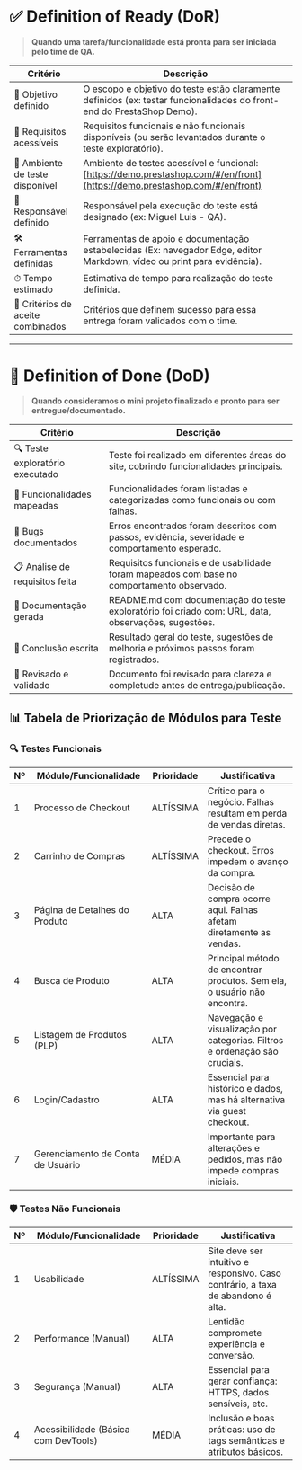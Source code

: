 # ✅ **Definition of Ready (DoR)**

> **Quando uma tarefa/funcionalidade está pronta para ser iniciada pelo time de QA.**

| Critério                          | Descrição                                                                                                                  |
| --------------------------------- | -------------------------------------------------------------------------------------------------------------------------- |
| 🎯 Objetivo definido              | O escopo e objetivo do teste estão claramente definidos (ex: testar funcionalidades do front-end do PrestaShop Demo).      |
| 📄 Requisitos acessíveis          | Requisitos funcionais e não funcionais disponíveis (ou serão levantados durante o teste exploratório).                     |
| 🔗 Ambiente de teste disponível   | Ambiente de testes acessível e funcional: [https://demo.prestashop.com/#/en/front](https://demo.prestashop.com/#/en/front) |
| 👥 Responsável definido           | Responsável pela execução do teste está designado (ex: Miguel Luis - QA).                                                  |
| 🛠 Ferramentas definidas          | Ferramentas de apoio e documentação estabelecidas (Ex: navegador Edge, editor Markdown, vídeo ou print para evidência).    |
| ⏱ Tempo estimado                  | Estimativa de tempo para realização do teste definida.                                                                     |
| 💬 Critérios de aceite combinados | Critérios que definem sucesso para essa entrega foram validados com o time.                                                |

---

# 🏁 **Definition of Done (DoD)**

> **Quando consideramos o mini projeto finalizado e pronto para ser entregue/documentado.**

| Critério                        | Descrição                                                                                           |
| ------------------------------- | --------------------------------------------------------------------------------------------------- |
| 🔍 Teste exploratório executado | Teste foi realizado em diferentes áreas do site, cobrindo funcionalidades principais.               |
| 🧪 Funcionalidades mapeadas     | Funcionalidades foram listadas e categorizadas como funcionais ou com falhas.                       |
| 🐞 Bugs documentados            | Erros encontrados foram descritos com passos, evidência, severidade e comportamento esperado.       |
| 📋 Análise de requisitos feita  | Requisitos funcionais e de usabilidade foram mapeados com base no comportamento observado.          |
| 📁 Documentação gerada          | README.md com documentação do teste exploratório foi criado com: URL, data, observações, sugestões. |
| 📌 Conclusão escrita            | Resultado geral do teste, sugestões de melhoria e próximos passos foram registrados.                |
| 🔁 Revisado e validado          | Documento foi revisado para clareza e completude antes de entrega/publicação.                       |

## 📊 Tabela de Priorização de Módulos para Teste

### 🔍 Testes Funcionais

| Nº | Módulo/Funcionalidade             | Prioridade  | Justificativa                                                                 |
|----|-----------------------------------|-------------|-------------------------------------------------------------------------------|
| 1  | Processo de Checkout              | ALTÍSSIMA   | Crítico para o negócio. Falhas resultam em perda de vendas diretas.         |
| 2  | Carrinho de Compras               | ALTÍSSIMA   | Precede o checkout. Erros impedem o avanço da compra.                       |
| 3  | Página de Detalhes do Produto     | ALTA        | Decisão de compra ocorre aqui. Falhas afetam diretamente as vendas.        |
| 4  | Busca de Produto                  | ALTA        | Principal método de encontrar produtos. Sem ela, o usuário não encontra.    |
| 5  | Listagem de Produtos (PLP)        | ALTA        | Navegação e visualização por categorias. Filtros e ordenação são cruciais.  |
| 6  | Login/Cadastro                    | ALTA        | Essencial para histórico e dados, mas há alternativa via guest checkout.    |
| 7  | Gerenciamento de Conta de Usuário | MÉDIA       | Importante para alterações e pedidos, mas não impede compras iniciais.      |

### 🛡️ Testes Não Funcionais

| Nº | Módulo/Funcionalidade  | Prioridade  | Justificativa                                                                 |
|----|------------------------|-------------|-------------------------------------------------------------------------------|
| 1  | Usabilidade            | ALTÍSSIMA   | Site deve ser intuitivo e responsivo. Caso contrário, a taxa de abandono é alta. |
| 2  | Performance (Manual)   | ALTA        | Lentidão compromete experiência e conversão.                                 |
| 3  | Segurança (Manual)     | ALTA        | Essencial para gerar confiança: HTTPS, dados sensíveis, etc.                |
| 4  | Acessibilidade (Básica com DevTools) | MÉDIA | Inclusão e boas práticas: uso de tags semânticas e atributos básicos.        |
